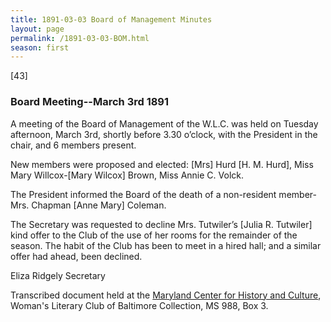 ```yaml
---
title: 1891-03-03 Board of Management Minutes
layout: page
permalink: /1891-03-03-BOM.html
season: first
---
```


<style>
    .container{
        font-size:1.4em;
    }
</style>
[43]

### Board Meeting--March 3rd 1891

A meeting of the Board of Management of the W.L.C. was held on Tuesday afternoon, March 3rd, shortly before 3.30 o’clock, with the President in the chair, and 6 members present.

New members were proposed and elected: [Mrs] Hurd [H. M. Hurd], Miss Mary Willcox-[Mary Wilcox] Brown, Miss Annie C. Volck.

The President informed the Board of the death of a non-resident member-Mrs. Chapman [Anne Mary] Coleman.

The Secretary was requested to decline Mrs. Tutwiler’s [Julia R. Tutwiler] kind offer to the Club of the use of her rooms for the remainder of the season. The habit of the Club has been to meet in a hired hall; and a similar offer had ahead, been declined.

Eliza Ridgely 
Secretary


Transcribed document held at the [Maryland Center for History and Culture](http://mdhs.org/), Woman's Literary Club of Baltimore Collection, MS 988, Box 3. 